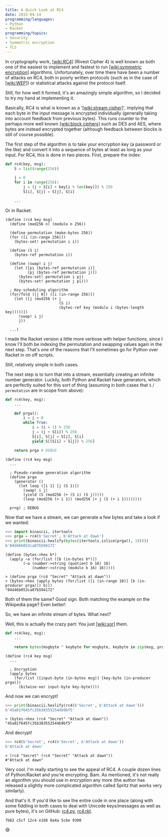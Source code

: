 ```yaml
---
title: A Quick Look at RC4
date: 2015-04-14
programming/languages:
- Python
- Racket
programming/topics:
- Security
- Symmetric encryption
- TLS
---
```

In cryptography work, [[wiki:RC4]]() (Rivest Cipher 4) is well known as both one of the easiest to implement and fastest to run [[wiki:symmetric encryption]]() algorithms. Unfortunately, over time there have been a number of attacks on RC4, both in poorly written protocols (such as in the case of [[wiki:WEP]]()) or statistical attacks against the protocol itself.

Still, for how well it formed, it's an amazingly simple algorithm, so I decided to try my hand at implementing it.

<!--more-->

Basically, RC4 is what is known as a '[[wiki:stream cipher]]()', implying that each byte in the input message is encrypted individually (generally taking into account feedback from previous bytes). This runs counter to the perhaps more well known [[wiki:block ciphers]]() such as DES and AES, where bytes are instead encrypted together (although feedback between blocks is still of course possible).

The first step of the algorithm is to take your encryption key (a password or the like) and convert it into a sequence of bytes at least as long as your input. For RC4, this is done in two pieces. First, prepare the index:

```python
def rc4(key, msg):
    S = list(range(256))

    j = 0
    for i in range(256):
        j = (j + S[i] + key[i % len(key)]) % 256
        S[i], S[j] = S[j], S[i]

    ...
```

Or in Racket:

```racket
(define (rc4 key msg)
  (define (mod256 n) (modulo n 256))

  (define permutation (make-bytes 256))
  (for ([i (in-range 256)])
    (bytes-set! permutation i i))

  (define (S i)
    (bytes-ref permutation i))

  (define (swap! i j)
    (let ([pi (bytes-ref permutation i)]
          [pj (bytes-ref permutation j)])
      (bytes-set! permutation i pj)
      (bytes-set! permutation j pi)))

  ; Key-scheduling algorithm
  (for/fold ([j 0]) ([i (in-range 256)])
    (let ([j (mod256 (+ j
                        (S i)
                        (bytes-ref key (modulo i (bytes-length key)))))])
      (swap! i j)
      j))

  ...)
```

I made the Racket version a little more verbose with helper functions, since I know I'll both be indexing the permutation and swapping values again in the next step. That's one of the reasons that I'll sometimes go for Python over Racket in on off scripts.

Still, relatively simple in both cases.

The next step is to turn that into a stream, essentially creating an infinite number generator. Luckily, both Python and Racket have generators, which are perfectly suited for this sort of thing (assuming in both cases that `S` / `permutation` are in scope from above):

```python
def rc4(key, msg):
    ...

    def prga():
        i = j = 0
        while True:
            i = (i + 1) % 256
            j = (j + S[i]) % 256
            S[i], S[j] = S[j], S[i]
            yield S[(S[i] + S[j]) % 256]

    return prga # DEBUG
```

```racket
(define (rc4 key msg)
  ...

  ; Pseudo-random generation algorithm
  (define prga
    (generator ()
      (let loop ([i 1] [j (S 1)])
        (swap! i j)
        (yield (S (mod256 (+ (S i) (S j)))))
        (loop (mod256 (+ i 1)) (mod256 (+ j (S (+ i 1))))))))

  prng) ; DEBUG
```

Now that we have a stream, we can generate a few bytes and take a look if we wanted:

```python
>>> import binascii, itertools
>>> prga = rc4(b'Secret', b'Attack at dawn')
>>> print(binascii.hexlify(bytes(itertools.islice(prga(), 10))))
b'04d46b053ca87b594172'
```

```racket
(define (bytes->hex b*)
  (apply ~a (for/list ([b (in-bytes b*)])
        (~a (number->string (quotient b 16) 16)
            (number->string (modulo b 16) 16)))))

> (define prga (rc4 "Secret" "Attack at dawn"))
> (bytes->hex (apply bytes (for/list ([i (in-range 10)] [b (in-producer prga)]) b)))
"04d46b053ca87b594172"
```

Both of them the same? Good sign. Both matching the example on the Wikipedia page? Even better!

So, we have an infinite stream of bytes. What next?

Well, this is actually the crazy part: You just [[wiki:xor]]() them.

```python
def rc4(key, msg):
    ...

    return bytes(msgbyte ^ keybyte for msgbyte, keybyte in zip(msg, prga()))
```

```racket
(define (rc4 key msg)
  ...

  ; Encryption
  (apply bytes
    (for/list ([input-byte (in-bytes msg)] [key-byte (in-producer prga)])
      (bitwise-xor input-byte key-byte))))
```

And now we can encrypt!

```python
>>> print(binascii.hexlify(rc4(b'Secret', b'Attack at dawn')))
b'45a01f645fc35b383552544b9bf5'
```

```racket
> (bytes->hex (rc4 "Secret" "Attack at dawn"))
"45a01f645fc35b383552544b9bf5"
```

And decrypt!

```python
>>> rc4(b'Secret', rc4(b'Secret', b'Attack at dawn'))
b'Attack at dawn'
```

```racket
> (rc4 "Secret" (rc4 "Secret" "Attack at dawn"))
#"Attack at dawn"
```

Very cool. I'm really starting to see the appeal of RC4. A couple dozen lines of Python/Racket and you're encrypting. Bam. As mentioned, it's not really an algorithm you should use in encryption any more (the author has released a slightly more complicated algorithm called Spritz that works very similarly).

And that's it. If you'd like to see the entire code in one place (along with some fiddling in both cases to deal with Unicode keys/messages as well as pure bytes), it's on GitHub: <a href="https://github.com/jpverkamp/small-projects/blob/master/blog/rc4.py">rc4.py</a>, <a href="https://github.com/jpverkamp/small-projects/blob/master/blog/rc4.rkt">rc4.rkt</a>.

`7b82 c5cf 12c4 e168 8a4a 5cbe 9300`

:smile:

